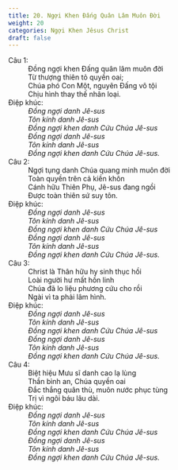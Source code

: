 ```yaml
---
title: 20. Ngợi Khen Đấng Quân Lâm Muôn Đời
weight: 20
categories: Ngợi Khen Jêsus Christ
draft: false
---
```

<dl><dt>Câu 1:</dt><dd data-verse="1">Đồng ngợi khen Đấng quân lâm muôn đời <br/>Từ thượng thiên tỏ quyền oai; <br/>Chúa phó Con Một, nguyên Đấng vô tội <br/>Chịu hình thay thế nhân loại. </dd><dt>Điệp khúc:</dt><dd data-chorus="1"><em>Đồng ngợi danh Jê-sus <br/>Tôn kính danh Jê-sus <br/>Đồng ngợi khen danh Cứu Chúa Jê-sus <br/>Đồng ngợi danh Jê-sus <br/>Tôn kính danh Jê-sus <br/>Đồng ngợi khen danh Cứu Chúa Jê-sus. </em></dd><dt>Câu 2:</dt><dd data-verse="2">Ngợi tụng danh Chúa quang minh muôn đời <br/>Toàn quyền trên cả kiền khôn <br/>Cánh hữu Thiên Phụ, Jê-sus đang ngồi <br/>Được toàn thiên sứ suy tôn. </dd><dt>Điệp khúc:</dt><dd data-chorus="1"><em>Đồng ngợi danh Jê-sus <br/>Tôn kính danh Jê-sus <br/>Đồng ngợi khen danh Cứu Chúa Jê-sus <br/>Đồng ngợi danh Jê-sus <br/>Tôn kính danh Jê-sus <br/>Đồng ngợi khen danh Cứu Chúa Jê-sus. </em></dd><dt>Câu 3:</dt><dd data-verse="3">Christ là Thân hữu hy sinh thục hồi <br/>Loài người hư mất hồn linh <br/>Chúa đã lo liệu phương cứu cho rồi <br/>Ngài vì ta phải lâm hình. </dd><dt>Điệp khúc:</dt><dd data-chorus="1"><em>Đồng ngợi danh Jê-sus <br/>Tôn kính danh Jê-sus <br/>Đồng ngợi khen danh Cứu Chúa Jê-sus <br/>Đồng ngợi danh Jê-sus <br/>Tôn kính danh Jê-sus <br/>Đồng ngợi khen danh Cứu Chúa Jê-sus. </em></dd><dt>Câu 4:</dt><dd data-verse="4">Biệt hiệu Mưu sĩ danh cao lạ lùng <br/>Thần bình an, Chúa quyền oai <br/>Đắc thắng quân thù, muôn nước phục tùng <br/>Trị vì ngôi báu lâu dài. </dd><dt>Điệp khúc:</dt><dd data-chorus="1"><em>Đồng ngợi danh Jê-sus <br/>Tôn kính danh Jê-sus <br/>Đồng ngợi khen danh Cứu Chúa Jê-sus <br/>Đồng ngợi danh Jê-sus <br/>Tôn kính danh Jê-sus <br/>Đồng ngợi khen danh Cứu Chúa Jê-sus. </em></dd></dl>